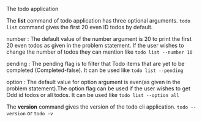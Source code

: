 The todo application 

The **list** command of todo application has three optional arguments.
`todo list` command gives the first 20 even ID todos by default.

number :
  The default value of the number argument is 20 to print the first 20 even todos as given in the problem statement. If the user wishes to change the number of 
todos they can mention like `todo list --number 10`

pending :
  The pending flag is to filter that Todo items that are yet to be completed (Completed-false). It can be used like `todo list --pending`

option :
  The default value for option argument is even(as given in the problem statement).The option flag can be used if the user wishes to get Odd id todos or all todos. It can be used like  `todo list --option all`
  
The **version** command gives the version of the todo cli application. `todo --version` or `todo -v`


    



